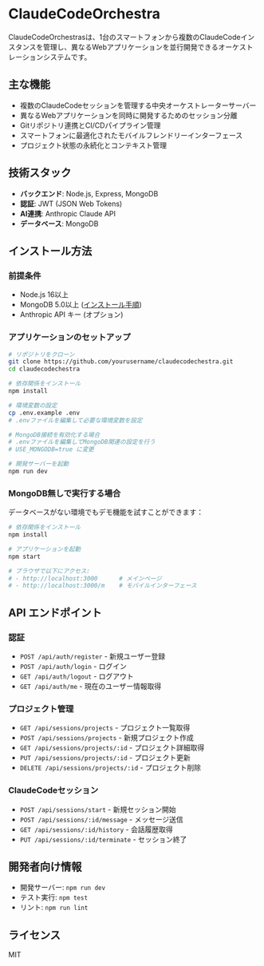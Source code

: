 # ClaudeCodeOrchestra

ClaudeCodeOrchestrasは、1台のスマートフォンから複数のClaudeCodeインスタンスを管理し、異なるWebアプリケーションを並行開発できるオーケストレーションシステムです。

## 主な機能

- 複数のClaudeCodeセッションを管理する中央オーケストレーターサーバー
- 異なるWebアプリケーションを同時に開発するためのセッション分離
- Gitリポジトリ連携とCI/CDパイプライン管理
- スマートフォンに最適化されたモバイルフレンドリーインターフェース
- プロジェクト状態の永続化とコンテキスト管理

## 技術スタック

- **バックエンド**: Node.js, Express, MongoDB
- **認証**: JWT (JSON Web Tokens)
- **AI連携**: Anthropic Claude API
- **データベース**: MongoDB

## インストール方法

### 前提条件

- Node.js 16以上
- MongoDB 5.0以上 ([インストール手順](MONGODB_INSTALL.md))
- Anthropic API キー (オプション)

### アプリケーションのセットアップ

```bash
# リポジトリをクローン
git clone https://github.com/yourusername/claudecodechestra.git
cd claudecodechestra

# 依存関係をインストール
npm install

# 環境変数の設定
cp .env.example .env
# .envファイルを編集して必要な環境変数を設定

# MongoDB接続を有効化する場合
# .envファイルを編集してMongoDB関連の設定を行う
# USE_MONGODB=true に変更

# 開発サーバーを起動
npm run dev
```

### MongoDB無しで実行する場合

データベースがない環境でもデモ機能を試すことができます：

```bash
# 依存関係をインストール
npm install

# アプリケーションを起動
npm start

# ブラウザで以下にアクセス:
# - http://localhost:3000      # メインページ
# - http://localhost:3000/m    # モバイルインターフェース
```

## API エンドポイント

### 認証

- `POST /api/auth/register` - 新規ユーザー登録
- `POST /api/auth/login` - ログイン
- `GET /api/auth/logout` - ログアウト
- `GET /api/auth/me` - 現在のユーザー情報取得

### プロジェクト管理

- `GET /api/sessions/projects` - プロジェクト一覧取得
- `POST /api/sessions/projects` - 新規プロジェクト作成
- `GET /api/sessions/projects/:id` - プロジェクト詳細取得
- `PUT /api/sessions/projects/:id` - プロジェクト更新
- `DELETE /api/sessions/projects/:id` - プロジェクト削除

### ClaudeCodeセッション

- `POST /api/sessions/start` - 新規セッション開始
- `POST /api/sessions/:id/message` - メッセージ送信
- `GET /api/sessions/:id/history` - 会話履歴取得
- `PUT /api/sessions/:id/terminate` - セッション終了

## 開発者向け情報

- 開発サーバー: `npm run dev`
- テスト実行: `npm test`
- リント: `npm run lint`

## ライセンス

MIT